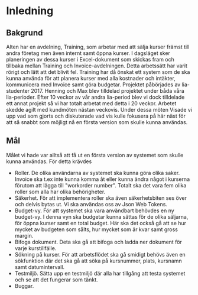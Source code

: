 # Inledning
## Bakgrund
Alten har en avdelning, Training, som arbetar med att sälja kurser främst till andra företag men även internt samt öppna kurser. I dagsläget sker planeringen av dessa kurser i Excel-dokument som skickas fram och tillbaka mellan Training och Invoice-avdelningen. Detta arbetssätt har varit rörigt och lätt att det blivit fel. 
Training har då önskat ett system som de ska kunna använda för att planera kurser med alla kostnader och intäkter, kommunicera med Invoice samt göra budgetar.
Projektet påbörjades av lia-studenter 2017. Henning och Max blev tilldelad projektet under båda våra lia-perioder.
Efter 10 veckor av vår andra lia-period blev vi dock tilldelade ett annat projekt så vi har totalt arbetat med detta i 20 veckor.
Arbetet skedde agilt med kundmöten nästan veckovis. Under dessa möten Visade vi upp vad som gjorts och diskuterade vad vis kulle fokusera på här näst för att så snabbt som möjligt nå en första version som skulle kunna användas. 
## Mål
Målet vi hade var alltså att få ut en första version av systemet som skulle kunna användas.
För detta krävdes
* Roller. De olika användarna av systemet ska kunna göra olika saker. Invoice ska t.ex inte kunna komma åt eller kunna ändra något i kurserna förutom att lägga till "workorder number". Totalt ska det vara fem olika roller som alla har olika behörigheter.
* Säkerhet. För att implementera roller ska även säkerhetsbiten ses över och delvis bytas ut. Vi ska användas oss av Json Web Tokens.
* Budget-vy. För att systemet ska vara användbart behövdes en ny budget-vy. I denna vyn ska budgetar kunna sättas för de olika säljarna, för öppna kurser samt en total budget.
Här ska det också gå att se hur mycket av budgeten som sålts, hur mycket som är kvar samt gross margin.
* Bifoga dokument. Deta ska gå att bifoga och ladda ner dokument för varje kurstillfälle.
* Sökning på kurser. För att arbetsflödet ska gå smidigt behövs även en sökfunktion där det ska gå att söka på kursnummer, plats, kursnamn samt datumintervall.
* Testmiljö. Sätta upp en testmiljö där alla har tillgång att testa systemet och se att det fungerar som tänkt.
* Buggar.


